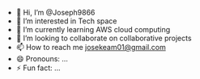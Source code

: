 - 👋 Hi, I’m @Joseph9866
- 👀 I’m interested in Tech space
- 🌱 I’m currently learning AWS cloud computing
- 💞️ I’m looking to collaborate on collaborative projects
- 📫 How to reach me josekeam01@gmail.com
- 😄 Pronouns: ...
- ⚡ Fun fact: ...

<!---
Joseph9866/Joseph9866 is a ✨ special ✨ repository because its `README.md` (this file) appears on your GitHub profile.
You can click the Preview link to take a look at your changes.
--->
